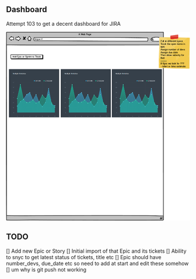 ## Dashboard

Attempt 103 to get a decent dashboard for JIRA

![](docs/images/dashboard.png)

## TODO 

  [] Add new Epic or Story
  [] Initial import of that Epic and its tickets
  [] Ability to snyc to get latest status of tickets, title etc
  [] Epic should have number_devs, due_date etc so need to add at start and edit these somehow
  [] um why is git push not working